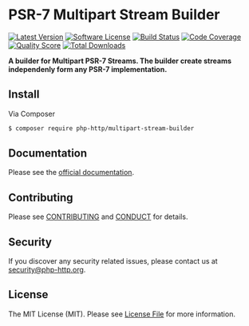 # PSR-7 Multipart Stream Builder

[![Latest Version](https://img.shields.io/github/release/php-http/multipart-stream-builder.svg?style=flat-square)](https://github.com/php-http/multipart-stream-builder/releases)
[![Software License](https://img.shields.io/badge/license-MIT-brightgreen.svg?style=flat-square)](LICENSE)
[![Build Status](https://img.shields.io/travis/php-http/multipart-stream-builder/master.svg?style=flat-square)](https://travis-ci.org/php-http/multipart-stream-builder)
[![Code Coverage](https://img.shields.io/scrutinizer/coverage/g/php-http/multipart-stream-builder.svg?style=flat-square)](https://scrutinizer-ci.com/g/php-http/multipart-stream-builder)
[![Quality Score](https://img.shields.io/scrutinizer/g/php-http/multipart-stream-builder.svg?style=flat-square)](https://scrutinizer-ci.com/g/php-http/multipart-stream-builder)
[![Total Downloads](https://img.shields.io/packagist/dt/php-http/multipart-stream-builder.svg?style=flat-square)](https://packagist.org/packages/php-http/multipart-stream-builder)

**A builder for Multipart PSR-7 Streams. The builder create streams independenly form any PSR-7 implementation.**


## Install

Via Composer

``` bash
$ composer require php-http/multipart-stream-builder
```

## Documentation

Please see the [official documentation](http://php-http.readthedocs.org/en/latest/components/multipart-stream-builder.html).


## Contributing

Please see [CONTRIBUTING](CONTRIBUTING.md) and [CONDUCT](CONDUCT.md) for details.


## Security

If you discover any security related issues, please contact us at [security@php-http.org](mailto:security@php-http.org).


## License

The MIT License (MIT). Please see [License File](LICENSE) for more information.
